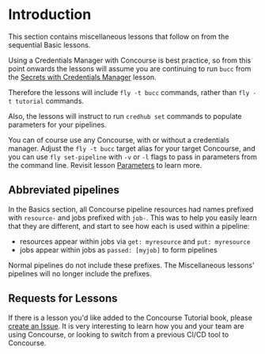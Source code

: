 # Introduction

This section contains miscellaneous lessons that follow on from the sequential Basic lessons.

Using a Credentials Manager with Concourse is best practice, so from this point onwards the lessons will assume you are continuing to run `bucc` from the [Secrets with Credentials Manager](/basics/secret-parameters/) lesson. 

Therefore the lessons will include `fly -t bucc` commands, rather than `fly -t tutorial` commands.

Also, the lessons will instruct to run `credhub set` commands to populate parameters for your pipelines.

You can of course use any Concourse, with or without a credentials manager. Adjust the `fly -t bucc` target alias for your target Concourse, and you can use `fly set-pipeline` with `-v` or `-l` flags to pass in parameters from the command line. Revisit lesson [Parameters](/basics/parameters/) to learn more.

## Abbreviated pipelines

In the Basics section, all Concourse pipeline resources had names prefixed with `resource-` and jobs prefixed with `job-`. This was to help you easily learn that they are different, and start to see how each is used within a pipeline:

* resources appear within jobs via `get: myresource` and `put: myresource`
* jobs appear within jobs as `passed: [myjob]` to form pipelines

Normal pipelines do not include these prefixes. The Miscellaneous lessons' pipelines will no longer include the prefixes.

## Requests for Lessons

If there is a lesson you'd like added to the Concourse Tutorial book, please [create an Issue](https://github.com/starkandwayne/concourse-tutorial/issues). It is very interesting to learn how you and your team are using Concourse, or looking to switch from a previous CI/CD tool to Concourse.